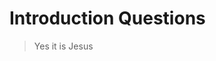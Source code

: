 # Introduction Questions

<!-- {"type":"quiz", "content":{"title":"Introduction Questions","questions":[ { "question":"Who is the strongest?", "options":{ "a":"Superman", "b":"The Terminator", "c":"Waluigi, obviously" }, "answer":"c" }, { "question":"What is the best site ever created?", "options":{ "a":"SitePoint", "b":"Simple Steps Code", "c":"Trick question; they're both the best" }, "answer":"c" }, { "question":"Where is Waldo really?", "options":{ "a":"Antarctica", "b":"Exploring the Pacific Ocean", "c":"Sitting in a tree", "d":"Minding his own business, so stop asking" }, "answer":"d" } ]}} -->

> Yes it is Jesus